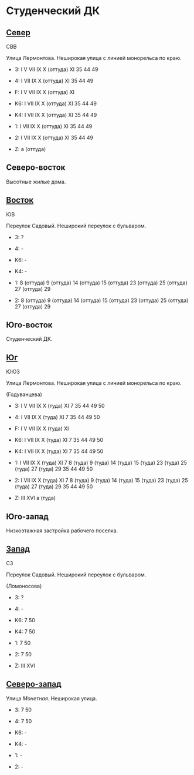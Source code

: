# Студенческий ДК

## [Север](./10570090.md)

СВВ

Улица Лермонтова.
Неширокая улица с линией монорельса по краю.

* 3:    I   V   VII IX  X (оттуда)  XI
        35  44  49
* 4:    I   VII IX  X (оттуда)  XI
        35  44  49
* F:    I   V   VII IX  X (оттуда)  XI

* K6:   I   VII IX  X (оттуда)  XI
        35  44  49
* K4:   I   VII IX  X (оттуда)  XI
        35  44  49
* 1:    I   VII IX  X (оттуда)  XI
        35  44  49
* 2:    I   VII IX  X (оттуда)  XI
        35  44  49

* Z:    a (оттуда)

## Северо-восток

Высотные жилые дома.

## [Восток](./10575095.md)

ЮВ

Переулок Садовый.
Неширокий переулок с бульваром.

* 3:    ?
* 4:    -

* K6:   -
* K4:   -
* 1:    8 (оттуда)  9 (оттуда)  14 (оттуда) 15 (оттуда) 23 (оттуда)
        25 (оттуда) 27 (оттуда) 29
* 2:    8 (оттуда)  9 (оттуда)  14 (оттуда) 15 (оттуда) 23 (оттуда)
        25 (оттуда) 27 (оттуда) 29

## Юго-восток

Студенческий ДК.

## [Юг](./10570097.md)

ЮЮЗ

Улица Лермонтова.
Неширокая улица с линией монорельса по краю.

(Годуванцева)

* 3:    I   V   VII IX  X (туда)    XI
        7   35  44  49  50
* 4:    I   VII IX  X (туда)    XI
        7   35  44  49  50
* F:    I   V   VII IX  X (туда)    XI

* K6:   I   VII IX  X (туда)    XI
        7   35  44  49  50
* K4:   I   VII IX  X (туда)    XI
        7   35  44  49  50
* 1:    I   VII IX  X (туда)    XI
        7   8 (туда)    9 (туда)    14 (туда)   15 (туда)
        23 (туда)   25 (туда)   27 (туда)   29  35
        44  49  50
* 2:    I   VII IX  X (туда)    XI
        7   8 (туда)    9 (туда)    14 (туда)   15 (туда)
        23 (туда)   25 (туда)   27 (туда)   29  35
        44  49  50

* Z:    III XVI
        a (туда)

## Юго-запад

Низкоэтажная застройка рабочего поселка.

## [Запад](./10565095.md)

СЗ

Переулок Садовый.
Неширокий переулок с бульваром.

(Ломоносова)

* 3:    ?
* 4:    -

* K6:   7   50
* K4:   7   50
* 1:    7   50
* 2:    7   50

* Z:    III XVI

## [Северо-запад](./10565090.md)

Улица *Монетная*.
Неширокая улица.

* 3:    7   50
* 4:    7   50

* K6:   -
* K4:   -
* 1:    -
* 2:    -
